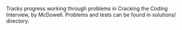 Tracks progress working through problems in Cracking the Coding Interview, by McDowell. Problems and tests can be found in solutions/ directory.
